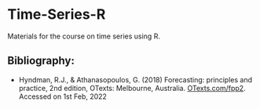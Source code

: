 # Time-Series-R

Materials for the course on time series using R.



## Bibliography:

- Hyndman, R.J., & Athanasopoulos, G. (2018) Forecasting: principles and practice, 2nd edition, OTexts: Melbourne, Australia. [OTexts.com/fpp2](https://otexts.com/fpp2/). Accessed on 1st Feb, 2022
